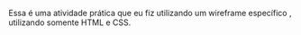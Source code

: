 Essa é uma atividade prática que eu fiz utilizando um wireframe específico , utilizando somente HTML e CSS.
